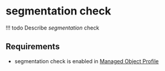 # segmentation check

<!-- prettier-ignore -->
!!! todo
    Describe *segmentation* check

## Requirements

* segmentation check is enabled in [Managed Object Profile](../../../reference/concepts/managed-object-profile/index.md)
